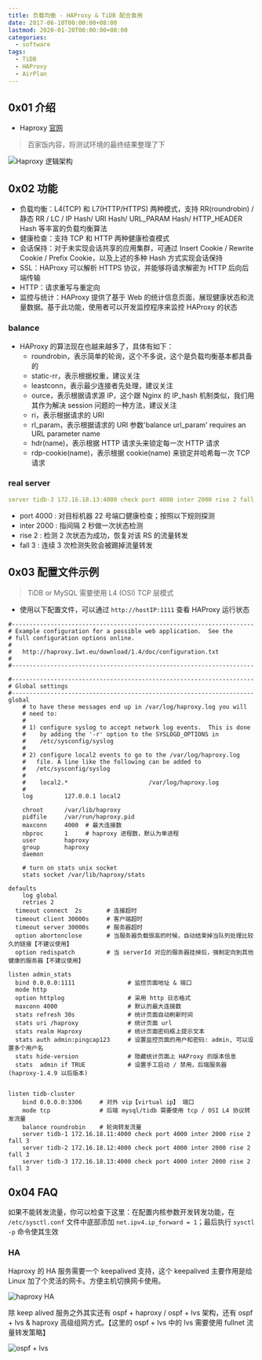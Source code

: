 ```yaml
---
title: 负载均衡 - HAProxy & TiDB 配合食用
date: 2017-06-10T00:00:00+08:00
lastmod: 2020-01-20T00:00:00+08:00
categories:
  - software
tags:
  - TiDB
  - HAProxy
  - AirPlan
---
```

## 0x01 介绍

- Haproxy [官网](http://www.haproxy.org "ap.tidb.cc 负载均衡 - HAProxy & TiDB 配合食用")

> 百家饭内容，将测试环境的最终结果整理了下

![Haproxy 逻辑架构](./haproxy-1.png "ap.tidb.cc 负载均衡 - HAProxy & TiDB 配合食用")

## 0x02 功能

- 负载均衡：L4(TCP) 和 L7(HTTP/HTTPS) 两种模式，支持 RR(roundrobin) / 静态 RR / LC / IP Hash/ URI Hash/ URL_PARAM Hash/ HTTP_HEADER Hash 等丰富的负载均衡算法
- 健康检查：支持 TCP 和 HTTP 两种健康检查模式
- 会话保持：对于未实现会话共享的应用集群，可通过 Insert Cookie / Rewrite Cookie / Prefix Cookie，以及上述的多种 Hash 方式实现会话保持
- SSL：HAProxy 可以解析 HTTPS 协议，并能够将请求解密为 HTTP 后向后端传输
- HTTP：请求重写与重定向
- 监控与统计：HAProxy 提供了基于 Web 的统计信息页面，展现健康状态和流量数据。基于此功能，使用者可以开发监控程序来监控 HAProxy 的状态

### balance

- HAProxy 的算法现在也越来越多了，具体有如下：
  - roundrobin，表示简单的轮询，这个不多说，这个是负载均衡基本都具备的
  - static-rr，表示根据权重，建议关注
  - leastconn，表示最少连接者先处理，建议关注
  - ource，表示根据请求源 IP，这个跟 Nginx 的 IP_hash 机制类似，我们用其作为解决 session 问题的一种方法，建议关注
  - ri，表示根据请求的 URI
  - rl_param，表示根据请求的 URl 参数'balance url_param' requires an URL parameter name
  - hdr(name)，表示根据 HTTP 请求头来锁定每一次 HTTP 请求
  - rdp-cookie(name)，表示根据 cookie(name) 来锁定并哈希每一次 TCP 请求

### real server

```yaml
server tidb-3 172.16.18.13:4000 check port 4000 inter 2000 rise 2 fall 3
```

- port 4000  : 对目标机器 22 号端口健康检查；按照以下规则探测
- inter 2000  : 指间隔 2 秒做一次状态检测
- rise 2      : 检测 2 次状态为成功，恢复对该 RS 的流量转发
- fall 3      : 连续 3 次检测失败会被踢掉流量转发

## 0x03 配置文件示例

> TiDB or MySQL 需要使用 L4 (OSI) TCP 层模式

- 使用以下配置文件，可以通过 `http://hostIP:1111` 查看 HAProxy 运行状态

```configuration
#---------------------------------------------------------------------
# Example configuration for a possible web application.  See the
# full configuration options online.
#
#   http://haproxy.1wt.eu/download/1.4/doc/configuration.txt
#
#---------------------------------------------------------------------

#---------------------------------------------------------------------
# Global settings
#---------------------------------------------------------------------
global
    # to have these messages end up in /var/log/haproxy.log you will
    # need to:
    #
    # 1) configure syslog to accept network log events.  This is done
    #    by adding the '-r' option to the SYSLOGD_OPTIONS in
    #    /etc/sysconfig/syslog
    #
    # 2) configure local2 events to go to the /var/log/haproxy.log
    #   file. A line like the following can be added to
    #   /etc/sysconfig/syslog
    #
    #    local2.*                       /var/log/haproxy.log
    #
    log         127.0.0.1 local2

    chroot      /var/lib/haproxy
    pidfile     /var/run/haproxy.pid
    maxconn     4000  # 最大连接数
    nbproc      1     # haproxy 进程数，默认为单进程
    user        haproxy
    group       haproxy
    daemon

    # turn on stats unix socket
    stats socket /var/lib/haproxy/stats

defaults
    log global
    retries 2
  timeout connect  2s       # 连接超时
  timeout client 30000s     # 客户端超时
  timeout server 30000s     # 服务器超时
  option abortonclose       # 当服务器负载很高的时候，自动结束掉当队列处理比较久的链接【不建议使用】
  option redispatch         # 当 serverId 对应的服务器挂掉后，强制定向到其他健康的服务器【不建议使用】

listen admin_stats
  bind 0.0.0.0:1111               # 监控页面地址 & 端口
  mode http
  option httplog                  # 采用 http 日志格式
  maxconn 4000                    # 默认的最大连接数
  stats refresh 30s               # 统计页面自动刷新时间
  stats uri /haproxy              # 统计页面 url
  stats realm Haproxy             # 统计页面密码框上提示文本
  stats auth admin:pingcap123     # 设置监控页面的用户和密码: admin, 可以设置多个用户名
  stats hide-version              # 隐藏统计页面上 HAProxy 的版本信息
  stats  admin if TRUE            # 设置手工启动 / 禁用，后端服务器 (haproxy-1.4.9 以后版本)


listen tidb-cluster
    bind 0.0.0.0:3306     # 对外 vip【virtual ip】 端口
    mode tcp              # 后端 mysql/tidb 需要使用 tcp / OSI L4 协议转发流量
    balance roundrobin    # 轮询转发流量
    server tidb-1 172.16.18.11:4000 check port 4000 inter 2000 rise 2 fall 3
    server tidb-2 172.16.18.12:4000 check port 4000 inter 2000 rise 2 fall 3
    server tidb-3 172.16.18.13:4000 check port 4000 inter 2000 rise 2 fall 3
```

## 0x04 FAQ

如果不能转发流量，你可以检查下这里：在配置内核参数开发转发功能，在 `/etc/sysctl.conf` 文件中底部添加 `net.ipv4.ip_forward = 1`；最后执行 `sysctl -p` 命令使其生效

### HA

Haproxy 的 HA 服务需要一个 keepalived 支持，这个 keepalived 主要作用是给 Linux 加了个灵活的网卡。方便主机切换网卡使用。  

![haproxy HA](./haproxy-ha.png "ap.tidb.cc 负载均衡 - HAProxy & TiDB 配合食用")

除 keep alived 服务之外其实还有 ospf + haproxy / ospf + lvs 架构，还有 ospf + lvs & haproxy 高级组网方式。【这里的 ospf + lvs 中的 lvs 需要使用 fullnet 流量转发策略】

![ospf + lvs](./ospf-lvs.png "ap.tidb.cc 负载均衡 - HAProxy & TiDB 配合食用")
